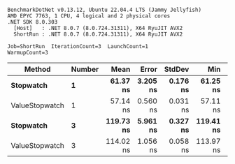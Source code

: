 ```

BenchmarkDotNet v0.13.12, Ubuntu 22.04.4 LTS (Jammy Jellyfish)
AMD EPYC 7763, 1 CPU, 4 logical and 2 physical cores
.NET SDK 8.0.303
  [Host]   : .NET 8.0.7 (8.0.724.31311), X64 RyuJIT AVX2
  ShortRun : .NET 8.0.7 (8.0.724.31311), X64 RyuJIT AVX2

Job=ShortRun  IterationCount=3  LaunchCount=1  
WarmupCount=3  

```
| Method         | Number | Mean      | Error    | StdDev   | Min       | Max       | Gen0   | Allocated |
|--------------- |------- |----------:|---------:|---------:|----------:|----------:|-------:|----------:|
| **Stopwatch**      | **1**      |  **61.37 ns** | **3.205 ns** | **0.176 ns** |  **61.25 ns** |  **61.57 ns** | **0.0005** |      **40 B** |
| ValueStopwatch | 1      |  57.14 ns | 0.560 ns | 0.031 ns |  57.11 ns |  57.16 ns |      - |         - |
| **Stopwatch**      | **3**      | **119.73 ns** | **5.961 ns** | **0.327 ns** | **119.41 ns** | **120.06 ns** | **0.0005** |      **40 B** |
| ValueStopwatch | 3      | 114.02 ns | 1.056 ns | 0.058 ns | 113.97 ns | 114.08 ns |      - |         - |
